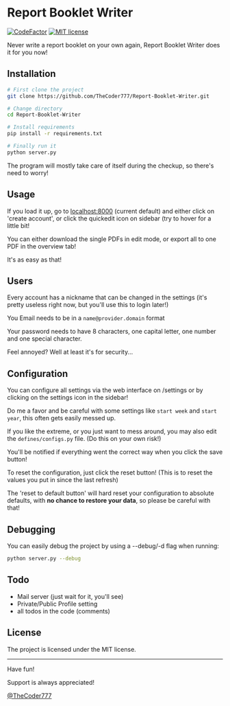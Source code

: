# Report Booklet Writer

[![CodeFactor](https://www.codefactor.io/repository/github/thecoder777/report-booklet-writer/badge)](https://www.codefactor.io/repository/github/thecoder777/report-booklet-writer)
[![MIT license](https://img.shields.io/badge/License-MIT-blue.svg)](https://github.com/TheCoder777/Report-Booklet-Writer/blob/master/LICENSE)

Never write a report booklet on your own again, Report Booklet Writer does it for you now!



## Installation

```bash
# First clone the project
git clone https://github.com/TheCoder777/Report-Booklet-Writer.git

# Change directory
cd Report-Booklet-Writer

# Install requirements
pip install -r requirements.txt

# Finally run it
python server.py
```

The program will mostly take care of itself during the checkup, so there's need to worry!




## Usage

If you load it up, go to [localhost:8000](localhost:8000) (current default) and either click on 'create account', or click the quickedit icon on sidebar (try to hover for a little bit!

You can either download the single PDFs in edit mode, or export all to one PDF in the overview tab!

It's as easy as that!




## Users

Every account has a nickname that can be changed in the settings (it's pretty useless right now, but you'll use this to login later!)

You Email needs to be in a `name@provider.domain` format

Your password needs to have 8 characters, one capital letter, one number and one special character.

Feel annoyed? Well at least it's for security...




## Configuration

You can configure all settings via the web interface on /settings or by clicking on the settings icon in the sidebar!

Do me a favor and be careful with some settings like `start week` and `start year`, this often gets easily messed up.



If you like the extreme, or you just want to mess around, you may also edit the `defines/configs.py` file. (Do this on your own risk!)

You'll be notified if everything went the correct way when you click the save button!

To reset the configuration, just click the reset button! (This is to reset the values you put in since the last refresh)

The 'reset to default button' will hard reset your configuration to absolute defaults, with **no chance to restore your data**, so please be careful with that!




## Debugging

You can easily debug the project by using a --debug/-d flag when running:

```bash
python server.py --debug
```



## Todo

- Mail server (just wait for it, you'll see)
- Private/Public Profile setting
- all todos in the code (comments)



## License

The project is licensed under the MIT license.

------

Have fun!

Support is always appreciated!

[@TheCoder777](https://github.com/thecoder777)
